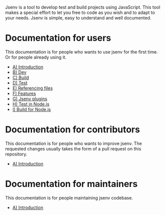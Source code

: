 Jsenv is a tool to develop test and build projects using JavaScript. This tool makes a special effort to let you free to code as you wish and to adapt to your needs. Jsenv is simple, easy to understand and well documented.

# Documentation for users

This documentation is for people who wants to use jsenv for the first time. Or for people already using it.

- [A) Introduction](./users/a_introduction_for_users.md)
- [B) Dev](./users/b_dev.md)
- [C) Build](./users/c_build.md)
- [D) Test](./users/d_test.md)
- [E) Referencing files](./users/e_referencing_files.md)
- [F) Features](./users/f_features.md)
- [G) Jsenv plugins](./users/g_jsenv_plugins.md)
- [H) Test in Node.js](./users/h_test_nodejs.md)
- [I) Build for Node.js](./users/i_build_nodejs.md)

# Documentation for contributors

This documentation is for people who wants to improve jsenv. The requested changes usually takes the form of a pull request on this repository.

- [A) Introduction](./contributors/a_introduction_for_contributors.md)

# Documentation for maintainers

This documentation is for people maintaining jsenv codebase.

- [A) Introduction](./maintainers/a_introduction_for_maintainers.md)
